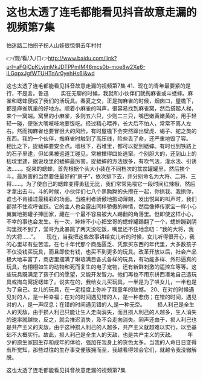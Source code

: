 # 这也太透了连毛都能看见抖音故意走漏的视频第7集
怕迷路二怕拐子拐人山娃很惊惧去年村付

👉/观/看/入/口👉http://www.baidu.com/link?url=aFQjCpKLyjmMkJDTPPmIM46mcs0b-moe8w2Xe6-iLGqpxJgfWTUHTnAr0yehHs6i&wd

这也太透了连毛都能看见抖音故意走漏的视频第7集	41、现在的青年最要紧的是行，不是言。鲁迅
　　实在无聊的时候，我就和小伙伴们就掏麻雀或斗蟋蟀。麻雀和蟋蟀便成了我们的活玩具。春夏之交，正是掏麻雀的时候，烟囱口，屋檐下，都是麻雀筑巢的好地方。顺着小麻雀的叫声，很容易找到麻雀窝，然后搭起人梯，来个一窝端。窝里的小麻雀，多则五六只，少则二三只，嘴巴嫩黄嫩黄的，用手轻轻一碰，便张大嘴吱吱地要饭吃。经过精心喂养，长大后不怕人，常常不离人左右。然而掏麻雀也要冒很大的风险，有时屋檐下会突然蹿出壁虎、蝎子、蛇之类的东西。我的一个伙伴，掏麻雀时触到了高压线，险些丢了命，还严重地毁了容。　　相比之下，捉蟋蟀要安全点。墙根下，石堆里，都可以捉到蟋蟀。有时也到铁路上的石子里逮，但如果被巡道工碰见，常被撵得四处逃窜。个别胆大的，还到山上的枯坟里逮，据说坟里的蟋蟀最厉害。捉蟋蟀的方法很多，有吹气法，灌水法、引诱法……。捉来的蟋蟀，首先根据个头大小装在不同档次的盆盆罐罐里，然后挨个斗。最厉害的当然要住最好的“房子”，依次排下去，并分别命名为大将、二将、三将……。为了使自己的蟋蟀变得勇猛无比，我们常常先喂它一段时间红辣椒，然后才拿出去斗。斗的时候，小伙伴们七八个黑黝黝的头攒在一起，你拱我、我拱你，谁也不肯错过最精彩的场面。当胜利者骄傲地振动薄翅，发出悦耳的叫声时，我们都禁不住欢呼雀跃。它的主人也会露出同样骄傲的神情，然后像捧传家宝一样小心翼翼地把罐子捧回家，藏在一个最不容易被大人踢翻的角落里。但即使这样小心，不幸的事也会发生。有一次，婶婶不小心把堂哥的蟋蟀罐踢翻了一个，蟋蟀蹦到阴沟里找不到了，堂哥为此暴跳了两天没吃饭，嘴里还不住地念叨：“我的大将，我的大将……”。　　现在，当我把这些故事讲给女儿听的时候，女儿听得很开心，我的心里却有些苦涩。在七十年代那个商品匮乏、凭票买东西的年代里，大多数孩子不仅没钱买玩具，而且即使有钱，也买不到更多的玩具。改革开放以后，社会产品极大地丰富了，商店里摆满了琳琅满目各式各样的玩具，有功能多样、外形逼真的玩具，有栩栩如生的动物和死而复生的电子宠物，还有新鲜刺激的遥控车等等。这些玩具既满足了孩子们的愿望，又能开发智力。他们再也不用东拼西凑地自己造玩具或掏鸟窝捉蟋蟀了。说实在的，我给女儿买玩具，一半是为了哄女儿，一半也是为了自己。女儿的玩具，在一定程度上弥补了我童年的缺憾。
	20、在对的时候遇见对的人，是一种幸福；在对的时间遇见错的人，是一种悲伤；在错的时间，遇见对的人，是一声叹息；在错的时间遇见错的人,是一种无奈。
　　损人利己是全生人的天敌，由于损人利己只能让生人走向消失，而且损人利己的人越多，生人消失的速率就越快，反之，就会推迟消失，及不会走向消失。同声还由于，损人利己也是共产主义的天敌，由于这种损人利己的人越多，共产主义就越难以实行，以至基础不大概实行。故此，损人利己是全生人的天敌，也是共产主义的天敌。
　　年少的原生家园生存和成年的体验，强加在我身上的货色太多。当我的人命日日变得有所觉知，那些过往的生存事变便簇拥而至，我越看得领会它们，就越令我没辙解脱。

这也太透了连毛都能看见抖音故意走漏的视频第7集
